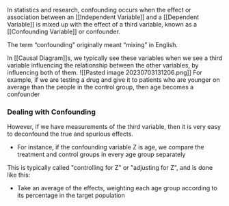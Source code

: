 In statistics and research, confounding occurs when the effect or association between an [[Independent Variable]] and a [[Dependent Variable]] is mixed up with the effect of a third variable, known as a [[Confounding Variable]] or confounder.

The term “confounding” originally meant “mixing” in English. 

In [[Causal Diagram]]s, we typically see these variables when we see a third variable influencing the relationship between the other variables, by influencing both of them.
![[Pasted image 20230703131206.png]]
For example, if we are testing a drug and give it to patients who are younger on average than the people in the control group, then age becomes a confounder


### Dealing with Confounding
However, if we have measurements of the third variable, then it is very easy to deconfound the true and spurious effects. 
- For instance, if the confounding variable Z is age, we compare the treatment and control groups in every age group separately

This is typically called "controlling for Z" or "adjusting for Z", and is done like this:
- Take an average of the effects, weighting each age group according to its percentage in the target population

